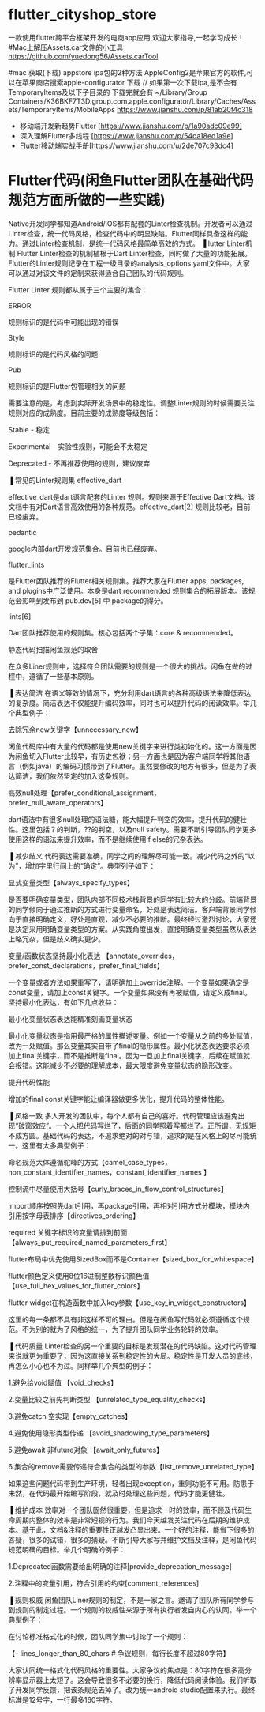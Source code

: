 # flutter_cityshop_store
一款使用flutter跨平台框架开发的电商app应用,欢迎大家指导,一起学习成长！
#Mac上解压Assets.car文件的小工具
https://github.com/yuedong56/Assets.carTool

#mac 获取(下载) appstore ipa包的2种方法
AppleConfig2是苹果官方的软件,可以在苹果商店搜索apple-configurator 下载
// 如果第一次下载ipa,是不会有TemporaryItems及以下子目录的 下载完就会有
~/Library/Group Containers/K36BKF7T3D.group.com.apple.configurator/Library/Caches/Assets/TemporaryItems/MobileApps
https://www.jianshu.com/p/81ab20f4c318

* 移动端开发新趋势Flutter [https://www.jianshu.com/p/1a90adc09e99]
* 深入理解Flutter多线程 [https://www.jianshu.com/p/54da18ed1a9e]
* Flutter移动端实战手册[https://www.jianshu.com/u/2de707c93dc4]


# Flutter代码(闲鱼Flutter团队在基础代码规范方面所做的一些实践)
Native开发同学都知道Android/iOS都有配套的Linter检查机制。开发者可以通过Linter检查，统一代码风格，检查代码中的明显缺陷。Flutter同样具备这样的能力。通过Linter检查机制，是统一代码风格最简单高效的方式。
▐  lutter Linter机制
Flutter Linter检查的机制植根于Dart Linter检查，同时做了大量的功能拓展。Flutter的Linter规则记录在工程一级目录的analysis_options.yaml文件中。大家可以通过对该文件的定制来获得适合自己团队的代码规则。

Flutter Linter 规则都从属于三个主要的集合：

ERROR

规则标识的是代码中可能出现的错误

Style

规则标识的是代码风格的问题

Pub

规则标识的是Flutter包管理相关的问题

需要注意的是，考虑到实际开发场景中的稳定性。调整Linter规则的时候需要关注规则对应的成熟度。目前主要的成熟度等级包括：

Stable - 稳定

Experimental - 实验性规则，可能会不太稳定

Deprecated - 不再推荐使用的规则，建议废弃

▐  常见的Linter规则集
effective_dart

effective_dart是dart语言配套的Linter 规则。规则来源于Effective Dart文档。该文档中有对Dart语言高效使用的各种规范。effective_dart[2] 规则比较老，目前已经废弃。

pedantic

google内部dart开发规范集合。目前也已经废弃。

flutter_lints

是Flutter团队推荐的Flutter相关规则集。推荐大家在Flutter apps, packages, and plugins中广泛使用。本身是dart recommended 规则集合的拓展版本。该规范会影响到发布到 pub.dev[5] 中 package的得分。

lints[6]

Dart团队推荐使用的规则集。核心包括两个子集：core & recommended。

静态代码扫描闲鱼规范的取舍


在众多Liner规则中，选择符合团队需要的规则是一个很大的挑战。闲鱼在做的过程中，遵循了一些基本原则。

▐  表达简洁
在语义等效的情况下，充分利用dart语言的各种高级语法来降低表达的复杂度。简洁表达不仅能提升编码效率，同时也可以提升代码的阅读效率。举几个典型例子：

去除冗余new关键字【unnecessary_new】

闲鱼代码库中有大量的代码都是使用new关键字来进行类初始化的。这一方面是因为闲鱼切入Flutter比较早，有历史包袱；另一方面也是因为客户端同学将其他语言（例如java）的编码习惯带到了Flutter。虽然要修改的地方有很多，但是为了表达简洁，我们依然坚定的加入这条规则。

高效null处理【prefer_conditional_assignment， prefer_null_aware_operators】

dart语法中有很多null处理的语法糖，能大幅提升判空的效率，提升代码的健壮性。这里包括？的判断，??的判空，以及null safety。需要不断引导团队同学更多使用这样的语法来提升效率，而不是继续使用if else的冗杂表达。

▐  减少歧义
代码表达需要准确，同学之间的理解尽可能一致。减少代码之外的“以为”，增加字里行间上的“确定”。典型列子如下：

显式变量类型【always_specify_types】

是否要明确变量类型，团队内部不同技术栈背景的同学有比较大的分歧。前端背景的同学倾向于通过推断的方式进行变量命名，好处是表达简洁。客户端背景同学倾向于直接明确定义，好处是直观，减少不必要的推断。最终经过激烈讨论，大家还是决定采用明确变量类型的方案。从实践角度出发，直接明确变量类型虽然从表达上略冗杂，但是歧义确实更少。

变量/函数状态坚持最小化表达 【annotate_overrides，prefer_const_declarations，prefer_final_fields】

一个变量或者方法如果重写了，请明确加上override注解。一个变量如果确定是const变量，请加上const关键字。一个变量如果没有再被赋值，请定义成final。坚持最小化表达，有如下几点收益：

最小化变量状态表达能精准刻画变量状态

最小化变量状态是指用最严格的属性描述变量。例如一个变量从之前的多处赋值，改为一处赋值。那么变量其实自带了final的隐形属性。最小化状态表达要求必须加上final关键字，而不是推断是final。因为一旦加上final关键字，后续在赋值就会报错。这能减少不必要的理解成本，最大限度避免变量状态的隐形改变。

提升代码性能

增加的final const关键字能让编译器做更多优化，提升代码的整体性能。

▐  风格一致
多人开发的团队中，每个人都有自己的喜好。代码管理应该避免出现“破窗效应”。一个人把代码写烂了，后面的同学照着写都烂了。正所谓，无规矩不成方圆。基础代码的表达，不追求绝对的对与错，追求的是在风格上的尽可能统一。这里有太多典型例子：

命名规范大体遵循驼峰的方式【camel_case_types，non_constant_identifier_names，constant_identifier_names 】

控制流中尽量使用大括号【curly_braces_in_flow_control_structures】

import顺序按照先dart引用，再package引用，再相对引用方式分模块，模块内引用按字母表排序【directives_ordering】

required 关键字标识的变量请排到前面 【always_put_required_named_parameters_first】

flutter布局中优先使用SizedBox而不是Container【sized_box_for_whitespace】

flutter颜色定义使用8位16进制整数标识颜色值【use_full_hex_values_for_flutter_colors】

flutter widget在构造函数中加入key参数【use_key_in_widget_constructors】

这里的每一条都不具有非这样不可的理由。但是在闲鱼写代码就必须遵循这个规范。不为别的就为了风格的统一，为了提升团队同学业务轮转的效率。

▐  代码质量
Linter检查的另一个重要的目标是发现潜在的代码缺陷。这对代码管理来说就更为重要了，因为这直接关系到稳定性的大局。稳定性是开发人员的底线，再怎么小心也不为过。同样举几个典型的例子：

1.避免给void赋值 【void_checks】

2.变量比较之前先判断类型 【unrelated_type_equality_checks】

3.避免catch 空实现【empty_catches】

4.避免使用隐形类型传递 【avoid_shadowing_type_parameters】

5.避免await 非future对象 【await_only_futures】

6.集合的remove需要传递符合集合的类型的参数【list_remove_unrelated_type】

如果这些问题代码带到生产环境，轻者出现exception，重则功能不可用。防患于未然，在代码最开始编写阶段，就及时处理这些问题，代码才能更健壮。

▐  维护成本
效率对一个团队固然很重要，但是追求一时的效率，而不顾及代码生命周期内整体的效率是非常短视的行为。我们今天越发关注代码在后期的维护成本。基于此，文档&注释的重要性正越发凸显出来。一个好的注释，能省下很多的答疑，很多的试错，很多的猜疑。不断引导大家写并维护文档及注释，是闲鱼代码规范明确的目标。举几个明确的例子：

1.Deprecated函数需要给出明确的注释[provide_deprecation_message]

2.注释中的变量引用，符合引用的约束[comment_references]

▐  规则权威
闲鱼团队Liner规则的制定，不是一家之言。邀请了团队所有同学参与到规则的制定过程。一个规则的权威性来源于所有执行者发自内心的认同。举一个典型例子：

在讨论标准格式化的时候，团队同学集中讨论了一个规则：

【- lines_longer_than_80_chars # 争议规则，每行长度不超过80字符】

大家认同统一格式化代码风格的重要性。大家争议的焦点是：80字符在很多高分辨率显示器上太短了。这会导致很多不必要的换行，降低代码阅读体验。我们听取了开发同学反馈，把该条规范去掉了。改为统一android studio配置来执行。最终标准是12号字，一行最多160字符。
